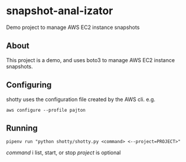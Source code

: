 # snapshot-anal-izator

Demo project to manage AWS EC2 instance snapshots

## About

This project is a demo, and uses boto3 to manage AWS EC2 instance snapshots.

## Configuring

shotty uses the configuration file created by the AWS cli. e.g.

`aws configure --profile pajton`

## Running

`pipenv run "python shotty/shotty.py <command> <--project=PROJECT>"`

*command* i list, start, or stop
*project* is optional

